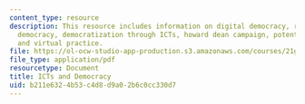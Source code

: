 ```yaml
---
content_type: resource
description: This resource includes information on digital democracy, representative
  democracy, democratization through ICTs, howard dean campaign, potential problems,
  and virtual practice.
file: https://ol-ocw-studio-app-production.s3.amazonaws.com/courses/21g-034-media-education-and-the-marketplace-fall-2005/b211e6324b53c4d8d9a02b6c0cc330d7_MIT21G_034F05_ictanddemocr.pdf
file_type: application/pdf
resourcetype: Document
title: ICTs and Democracy
uid: b211e632-4b53-c4d8-d9a0-2b6c0cc330d7
---
```

